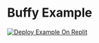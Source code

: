 # Buffy Example

[![Deploy Example On Replit](https://shields.io/badge/Deploy%20Example%20On-replit-important?logo=replit&style=for-the-badge)](https://replit.com/github/retronbv/buffy)